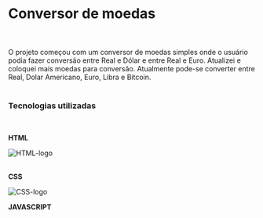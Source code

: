 <h1>Conversor de moedas</h1>
<br>
<br>
O projeto começou com um conversor de moedas simples onde o usuário podia fazer conversão entre Real e Dólar e entre Real e Euro.
Atualizei e coloquei mais moedas para conversão. Atualmente pode-se converter entre Real, Dolar Americano, Euro, Libra e Bitcoin.

<br>
<br>
<h3>Tecnologias utilizadas</h3>
<br>
<p><b>HTML</b></p>
<img src="https://img.shields.io/badge/HTML-239120?style=for-the-badge&logo=html5&logoColor=white" alt="HTML-logo" />
<br>
<br>
<p><b>CSS</b></p>
<img src="https://img.shields.io/badge/CSS-239120?&style=for-the-badge&logo=css3&logoColor=white" alt="CSS-logo" />
<br>
<p><b>JAVASCRIPT</b></p>
